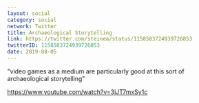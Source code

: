 ```yaml
---
layout: social
category: social
network: Twitter
title: Archaeological Storytelling
link: https://twitter.com/steinea/status/1158583724939726853
twitterID: 1158583724939726853
date: 2019-08-05
---
```


"video games as a medium are particularly good at this sort of archaeological storytelling"

<https://www.youtube.com/watch?v=3jJT7mxSy1c>

